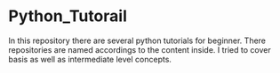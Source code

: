 # Python_Tutorail
In this repository there are several python tutorials for beginner. 
There repositories are named accordings to the content inside.
I tried to cover basis as well as intermediate level concepts.  

